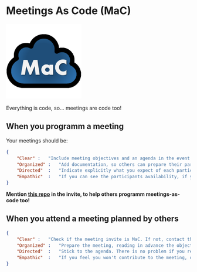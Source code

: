 # Meetings As Code (MaC)

![MaC icon](assets/mac.png "Meetings as Code")

Everything is code, so... meetings are code too!

## When you programm a meeting

Your meetings should be:

```json
{
    "Clear"	:	"Include meeting objectives and an agenda in the event's invitation.",
    "Organized"	:	"Add documentation, so others can prepare their participation in the meeting.",
    "Directed"	:	"Indicate explicitly what you expect of each participant (e.g. decide x, or help design y)",
    "Empathic"	:	"If you can see the participants availability, if you cannot find a common available slot, contact the members with conflicting agendas and negociate an alternative"
}
```

**Mention [this repo](https://github.com/ptavaressilva/mac) in the invite, to help others programm meetings-as-code too!**

## When you attend a meeting planned by others

```json
{
    "Clear"	:	"Check if the meeting invite is MaC. If not, contact the organizer and tell them about this repo.",
    "Organized"	:	"Prepare the meeting, reading in advance the objectives and any materials shared by the organizer.",
    "Directed"	:	"Stick to the agenda. There is no problem if you reach the meeting's goals before the time runs out. Remember to leave a few minutes at the end to review together the next steps agreed during the meeting.",
    "Empathic"	:	"If you feel you won't contribute to the meeting, decline to participate, to help others respect your time."
}
```
